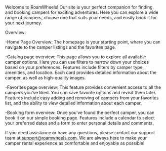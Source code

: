 Welcome to RoamWheels! Our site is your perfect companion for finding and booking campers for exciting adventures. Here you can explore a wide range of campers, choose one that suits your needs, and easily book it for your next journey.

Overview:

-Home Page Overview: The homepage is your starting point, where you can navigate to the camper listings and the favorites page.

-Catalog page overview: This page allows you to explore all available camper options. Here you can use filters to narrow down your choices based on your preferences. Features include filters by camper type, amenities, and location. Each card provides detailed information about the camper, as well as high-quality images.

-Favorites page overview: This feature provides convenient access to all the campers you've liked. You can save favorite options and revisit them later. Features include easy adding and removing of campers from your favorites list, and the ability to view detailed information about each camper.

-Booking form overview: Once you've found the perfect camper, you can book it on our simple booking page. Features include a calendar to select your preferred dates and a form to enter personal details and comments.

If you need assistance or have any questions, please contact our support team at support@roamwheels.com. We are always here to make your camper rental experience as comfortable and enjoyable as possible!
